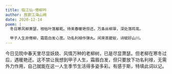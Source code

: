 ```yaml
---
title: 临江仙·倦柳吟
author: 放歌江海山阙
date: 2020-12-14
poem: |
  冬日寒风柳萧瑟，枝枯叶落躯乾。待来春暖艳惊还。万条丝柳翠，深处落鸣鸾。

  甲子人生非倦柳，霜眉白发心宽。功名利禄作弹丸。闲来蒸碧蚁，诗赋好山川。
---
```


今日见院中春天里尽显妖娆、风情万种的老柳树，已是尽显萧瑟。但老柳在寒冬过后，遇暖艳还。这不禁让我想到甲子人生，霜眉白发，但只要放下功名利禄，无需外力作用，自己就能在这一人生季节生活得多姿多彩。有感于斯，特填此词以记。

